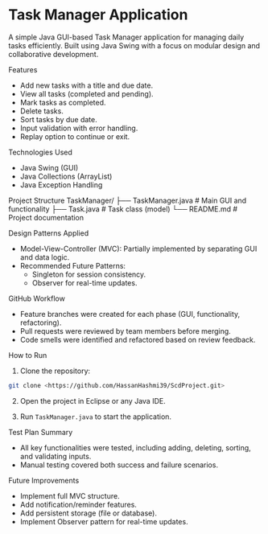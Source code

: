 # Task Manager Application

A simple Java GUI-based Task Manager application for managing daily tasks efficiently. Built using Java Swing with a focus on modular design and collaborative development.


 Features
* Add new tasks with a title and due date.
* View all tasks (completed and pending).
* Mark tasks as completed.
* Delete tasks.
* Sort tasks by due date.
* Input validation with error handling.
* Replay option to continue or exit.


Technologies Used
* Java Swing (GUI)
* Java Collections (ArrayList)
* Java Exception Handling


Project Structure
TaskManager/
├── TaskManager.java  # Main GUI and functionality
├── Task.java         # Task class (model)
└── README.md         # Project documentation

Design Patterns Applied
* Model-View-Controller (MVC): Partially implemented by separating GUI and data logic.
* Recommended Future Patterns:
  * Singleton for session consistency.
  * Observer for real-time updates.


GitHub Workflow
* Feature branches were created for each phase (GUI, functionality, refactoring).
* Pull requests were reviewed by team members before merging.
* Code smells were identified and refactored based on review feedback.


How to Run
1. Clone the repository:

```bash
git clone <https://github.com/HassanHashmi39/ScdProject.git>
```

2. Open the project in Eclipse or any Java IDE.

3. Run `TaskManager.java` to start the application.


Test Plan Summary
* All key functionalities were tested, including adding, deleting, sorting, and validating inputs.
* Manual testing covered both success and failure scenarios.



Future Improvements
* Implement full MVC structure.
* Add notification/reminder features.
* Add persistent storage (file or database).
* Implement Observer pattern for real-time updates.
